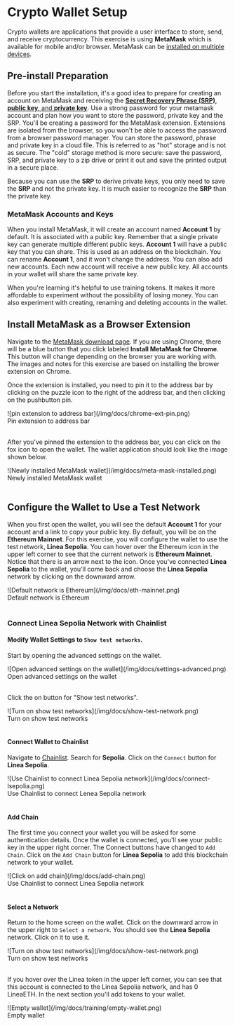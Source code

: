 # Crypto Wallet Setup

Crypto wallets are applications that provide a user interface to store, send, and receive cryptocurrency. This exercise is using **MetaMask** which is available for mobile and/or browser. MetaMask can be [installed on multiple devices](https://support.metamask.io/managing-my-wallet/using-metamask/using-the-same-metamask-wallet-on-multiple-devices/).

## Pre-install Preparation

Before you start the installation, it's a good idea to prepare for creating an account on MetaMask and receiving the [**Secret Recovery Phrase (SRP)**, **public key**, and **private key**](https://support.metamask.io/getting-started/user-guide-secret-recovery-phrase-password-and-private-keys/). Use a strong password for your metamask account and plan how you want to store the password, private key and the SRP.
You'll be creating a password for the MetaMask extension. Extensions are isolated from the browser, so you won't be able to access the password from a browser password manager. You can store the password, phrase and private key in a cloud file. This is referred to as "hot" storage and is not as secure. The "cold" storage method is more secure: save the password, SRP, and private key to a zip drive or print it out and save the printed output in a secure place.

Because you can use the **SRP** to derive private keys, you only need to save the **SRP** and not the private key. It is much easier to recognize the **SRP** than the private key.

### MetaMask Accounts and Keys

When you install MetaMask, it will create an account named **Account 1** by default. It is associated with a public key. Remember that a single private key can generate multiple different public keys. **Account 1** will have a public key that you can share. This is used as an address on the blockchain. You can rename **Account 1**, and it won't change the address. You can also add new accounts. Each new account will receive a new public key. All accounts in your wallet will share the same private key.

When you're learning it's helpful to use training tokens. It makes it more affordable to experiment without the possibility of losing money. You can also experiment with creating, renaming and deleting accounts in the wallet.

## Install MetaMask as a Browser Extension

Navigate to the [MetaMask download page](https://metamask.io/download/). If you are using Chrome, there will be a blue button that you click labeled **Install MetaMask for Chrome**. This button will change depending on the browser you are working with. The images and notes for this exercise are based on installing the brower extension on Chrome.

Once the extension is installed, you need to pin it to the address bar by clicking on the puzzle icon to the right of the address bar, and then clicking on the pushbutton pin.

<div style={{border:"2px solid black", width:"310px", margin: "0 auto"}}>
![pin extension to address bar](/img/docs/chrome-ext-pin.png)
</div>
<div style={{ width:"310px", margin: "0 auto"}}>
<figcaption>Pin extension to address bar</figcaption> 
</div>
<br/>

After you've pinned the extension to the address bar, you can click on the fox icon to open the wallet. The wallet application should look like the image shown below.

<div style={{border:"2px solid black", width:"310px", margin: "0 auto"}}>
![Newly installed MetaMask wallet](/img/docs/meta-mask-installed.png)
</div>
<div style={{ width:"310px", margin: "0 auto"}}>
<figcaption>Newly installed MetaMask wallet</figcaption> 
</div>
<br/>

## Configure the Wallet to Use a Test Network

When you first open the wallet, you will see the default **Account 1** for your account and a link to copy your public key. By default, you will be on the **Ethereum Mainnet**. For this exercise, you will configure the wallet to use the test network, **Linea Sepolia**. You can hover over the Ethereum icon in the upper left corner to see that the current network is **Ethereum Mainnet**. Notice that there is an arrow next to the icon. Once you've connected **Linea Sepolia** to the wallet, you'll come back and choose the **Linea Sepolia** network by clicking on the downward arrow.

<div style={{border:"2px solid black", width:"310px", margin: "0 auto"}}>
![Default network is Ethereum](/img/docs/eth-mainnet.png)
</div>
<div style={{ width:"310px", margin: "0 auto"}}>
<figcaption>Default network is Ethereum</figcaption> 
</div>
<br/>

### Connect Linea Sepolia Network with Chainlist

#### Modify Wallet Settings to `Show test networks`.

Start by opening the advanced settings on the wallet.

<div style={{border:"2px solid black", width:"310px", margin: "0 auto"}}>
![Open advanced settings on the wallet](/img/docs/settings-advanced.png)
</div>
<div style={{ width:"310px", margin: "0 auto"}}>
<figcaption>Open advanced settings on the wallet</figcaption> 
</div>
<br/>

Click the on button for "Show test networks".

<div style={{border:"2px solid black", width:"310px", margin: "0 auto"}}>
![Turn on show test networks](/img/docs/show-test-network.png)
</div>
<div style={{ width:"310px", margin: "0 auto"}}>
<figcaption>Turn on show test networks</figcaption> 
</div>
<br/>

#### Connect Wallet to Chainlist

Navigate to [Chainlist](https://chainid.network/). Search for **Sepolia**. Click on the `Connect` button for **Linea Sepolia**.

<div className="lg-img" style={{border:"2px solid black", margin: "0 auto"}}>
![Use Chainlist to connect Linea Sepolia network](/img/docs/connect-lsepolia.png)
</div>
<div className="lg-img" style={{margin: "0 auto"}}>
<figcaption className="lg-img">Use Chainlist to connect Lenea Sepolia network</figcaption> 
</div>
<br/>

#### Add Chain

The first time you connect your wallet you will be asked for some authentication details. Once the wallet is connected, you'll see your public key in the upper right corner. The Connect buttons have changed to `Add Chain`. Click on the `Add Chain` button for **Linea Sepolia** to add this blockchain network to your wallet.

<div className="lg-img" style={{border:"2px solid black", margin: "0 auto"}}>
![Click on add chain](/img/docs/add-chain.png)
</div>
<div className="lg-img" style={{ margin: "0 auto"}}>
<figcaption>Use Chainlist to connect Linea Sepolia network</figcaption> 
</div>
<br/>

#### Select a Network

Return to the home screen on the wallet. Click on the downward arrow in the upper right to `Select a network`. You should see the **Linea Sepolia** network. Click on it to use it.

<div style={{border:"2px solid black", width:"310px", margin: "0 auto"}}>
![Turn on show test networks](/img/docs/show-test-network.png)
</div>
<div style={{ width:"310px", margin: "0 auto"}}>
<figcaption>Turn on show test networks</figcaption> 
</div>
<br/>

If you hover over the Linea token in the upper left corner, you can see that this account is connected to the Linea Sepolia network, and has 0 LineaETH. In the next section you'll add tokens to your wallet.

<div style={{border:"2px solid black", width:"310px", margin: "0 auto"}}>
![Empty wallet](/img/docs/training/empty-wallet.png)
</div>
<div style={{ width:"310px", margin: "0 auto"}}>
<figcaption>Empty wallet</figcaption> 
</div>
<br/>

